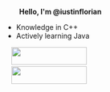              **Hello, I'm @iustinflorian**  
- Knowledge in C++
- Actively learning Java<br />

      <a href="https://www.linkedin.com/in/iustinflorian/" onclick="window.open(this.href,'_blank');return false;"><img src="https://cdn.discordapp.com/attachments/853695944596127784/1175533023337402388/linkedinbutton1.png?ex=656b9371&is=65591e71&hm=c8282e023c16e614cd069baaab049c82a5d22103e0e77efb399bc284649fdb75&"  height="35" width="150" ></a> <br />
      <a href="https://leetcode.com/iustingaita/"><img src="https://cdn.discordapp.com/attachments/853695944596127784/1175530719083249794/leetcodebutton.png?ex=656b914b&is=65591c4b&hm=0502c0af67402c95cbb7f37370adc4e3ec2fb2f2afdfd40e7fef59f7c8503cdf&"  height="35" width="150" ></a>
      
